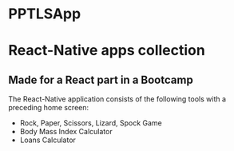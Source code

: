 # PPTLSApp

<h1>React-Native apps collection</h1>
<h2>Made for a React part in a Bootcamp</h2>

<p>The React-Native application consists of the following tools with a preceding home screen:</p>
<ul>
  <li>Rock, Paper, Scissors, Lizard, Spock Game</li>
  <li>Body Mass Index Calculator</li>
  <li>Loans Calculator</li>
</ul>
